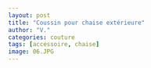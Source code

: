 ```yaml
---
layout: post
title: "Coussin pour chaise extérieure"
author: "V."
categories: couture
tags: [accessoire, chaise]
image: 06.JPG
---
```

